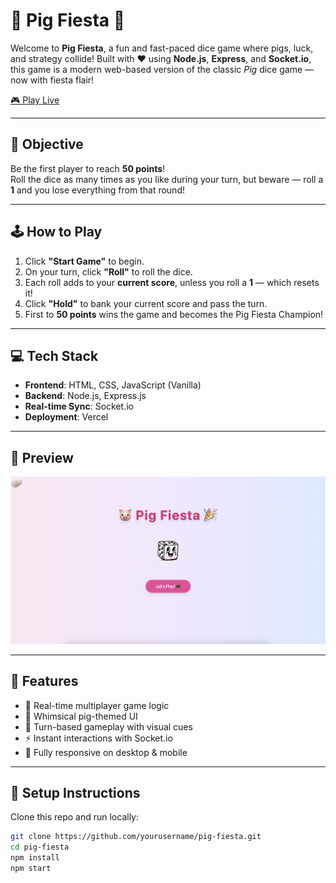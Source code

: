# 🐷 Pig Fiesta 🎉

Welcome to **Pig Fiesta**, a fun and fast-paced dice game where pigs, luck, and strategy collide! Built with ❤️ using **Node.js**, **Express**, and **Socket.io**, this game is a modern web-based version of the classic *Pig* dice game — now with fiesta flair!


[🎮 Play Live](https://pig-fiesta.vercel.app)

---

## 🎯 Objective

Be the first player to reach **50 points**!  
Roll the dice as many times as you like during your turn, but beware — roll a **1** and you lose everything from that round!

---

## 🕹️ How to Play

1. Click **"Start Game"** to begin.
2. On your turn, click **"Roll"** to roll the dice.
3. Each roll adds to your **current score**, unless you roll a **1** — which resets it!
4. Click **"Hold"** to bank your current score and pass the turn.
5. First to **50 points** wins the game and becomes the Pig Fiesta Champion!

---

## 💻 Tech Stack

- **Frontend**: HTML, CSS, JavaScript (Vanilla)
- **Backend**: Node.js, Express.js
- **Real-time Sync**: Socket.io
- **Deployment**: Vercel

---

## 📸 Preview

![Pig Fiesta Preview](https://raw.githubusercontent.com/Riddz04/Pig-Fiesta/main/Screenshot%202025-05-16%20at%2015.23.03.png)

---

## 🚀 Features

- 🎲 Real-time multiplayer game logic
- 🐖 Whimsical pig-themed UI
- 🔄 Turn-based gameplay with visual cues
- ⚡️ Instant interactions with Socket.io
- 📱 Fully responsive on desktop & mobile

---

## 📂 Setup Instructions

Clone this repo and run locally:

```bash
git clone https://github.com/yourusername/pig-fiesta.git
cd pig-fiesta
npm install
npm start
